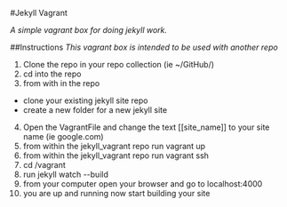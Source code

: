 #Jekyll Vagrant

*A simple vagrant box for doing jekyll work.*

##Instructions
*This vagrant box is intended to be used with another repo*

1. Clone the repo in your repo collection (ie ~/GitHub/)
2. cd into the repo
3. from with in the repo
  * clone your existing jekyll site repo
  * create a new folder for a new jekyll site
4. Open the VagrantFile and change the text [[site_name]] to your site name (ie google.com)
5. from within the jekyll_vagrant repo run vagrant up
6. from within the jekyll_vagrant repo run vagrant ssh
7. cd /vagrant
8. run jekyll watch --build
9. from your computer open your browser and go to localhost:4000
10. you are up and running now start building your site

